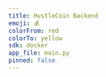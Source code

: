 ```yaml
---
title: HustleCoin Backend
emoji: 💰
colorFrom: red
colorTo: yellow
sdk: docker
app_file: main.py
pinned: false
---
```

